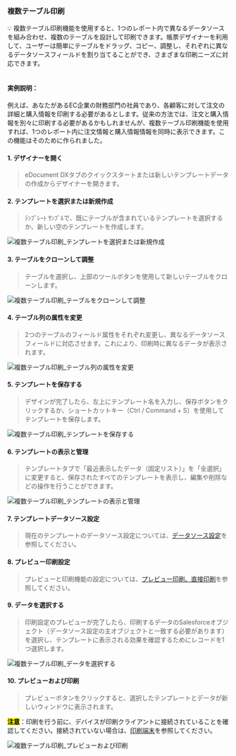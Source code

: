 <h5 id="start"></h5>

### 複数テーブル印刷

<aside>
💡 複数テーブル印刷機能を使用すると、1つのレポート内で異なるデータソースを組み合わせ、複数のテーブルを設計して印刷できます。帳票デザイナーを利用して、ユーザーは簡単にテーブルをドラッグ、コピー、調整し、それぞれに異なるデータソースフィールドを割り当てることができ、さまざまな印刷ニーズに対応できます。
</aside>
<br>

#### **実例説明：**
例えば、あなたがあるEC企業の財務部門の社員であり、各顧客に対して注文の詳細と購入情報を印刷する必要があるとします。従来の方法では、注文と購入情報を別々に印刷する必要があるかもしれませんが、複数テーブル印刷機能を使用すれば、1つのレポート内に注文情報と購入情報情報を同時に表示できます。この機能はそのために作られました。

#### **1. デザイナーを開く**

> eDocument DXタブのクイックスタートまたは新しいテンプレートデータの作成からデザイナーを開きます。

#### **2. テンプレートを選択または新規作成**

> ﾃﾝﾌﾟﾚｰﾄ ｻﾝﾌﾟﾙで、既にテーブルが含まれているテンプレートを選択するか、新しい空のテンプレートを作成します。

![複数テーブル印刷_テンプレートを選択または新規作成](../_images/jp/複数テーブル印刷_テンプレートを選択または新規作成.gif)

#### **3. テーブルをクローンして調整**

> テーブルを選択し、上部のツールボタンを使用して新しいテーブルをクローンします。

![複数テーブル印刷_テーブルをクローンして調整](../_images/jp/複数テーブル印刷_テーブルをクローンして調整.gif)

#### **4. テーブル列の属性を変更**

> 2つのテーブルのフィールド属性をそれぞれ変更し、異なるデータソースフィールドに対応させます。これにより、印刷時に異なるデータが表示されます。

![複数テーブル印刷_テーブル列の属性を変更](../_images/jp/複数テーブル印刷_テーブル列の属性を変更.gif)

#### **5. テンプレートを保存する**

> デザインが完了したら、左上にテンプレート名を入力し、保存ボタンをクリックするか、ショートカットキー（Ctrl / Command + S）を使用してテンプレートを保存します。

![複数テーブル印刷_テンプレートを保存する](../_images/jp/複数テーブル印刷_テンプレートを保存する.gif)

#### **6. テンプレートの表示と管理**

> テンプレートタブで「最近表示したデータ（固定リスト）」を「全選択」に変更すると、保存されたすべてのテンプレートを表示し、編集や削除などの操作を行うことができます。

![複数テーブル印刷_テンプレートの表示と管理](../_images/jp/複数テーブル印刷_テンプレートの表示と管理.gif)

#### **7. テンプレートデータソース設定**

> 現在のテンプレートのデータソース設定については、[データソース設定](c-datasourceOverview#start)を参照してください。

#### **8. プレビュー印刷設定**

> プレビューと印刷機能の設定については、[プレビュー印刷、直接印刷](ad-print.md#adprint-step1)を参照してください。

#### **9. データを選択する**

> 印刷設定のプレビューが完了したら、印刷するデータのSalesforceオブジェクト（データソース設定の主オブジェクトと一致する必要があります）を選択し、テンプレートに表示される効果を確認するためにレコードを1つ選択します。

![複数テーブル印刷_データを選択する](../_images/jp/複数テーブル印刷_データを選択する.gif)

#### **10. プレビューおよび印刷**

> プレビューボタンをクリックすると、選択したテンプレートとデータが新しいウィンドウに表示されます。<br/>

<mark>**注意**</mark>：印刷を行う前に、デバイスが印刷クライアントに接続されていることを確認してください。接続されていない場合は、[印刷端末](download.md)を参照してください。

![複数テーブル印刷_プレビューおよび印刷](../_images/jp/複数テーブル印刷_プレビューおよび印刷.gif)